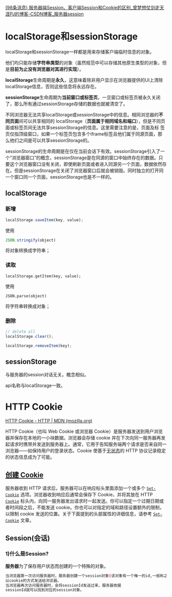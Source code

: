 [(98条消息) 服务器端Session、客户端Session和Cookie的区别_曾梦想仗剑走天涯PJ的博客-CSDN博客_服务器session](https://blog.csdn.net/java_faep/article/details/78082802)

# localStorage和sessionStorage

localStorage和sessionStorage一样都是用来存储客户端临时信息的对象。

他们均只能存储**字符串类型**的对象（虽然规范中可以存储其他原生类型的对象，但是**目前为止没有浏览器对其进行实现**）。

**localStorage**生命周期是**永久**，这意味着除非用户显示在浏览器提供的UI上清除localStorage信息，否则这些信息将永远存在。

**sessionStorage**生命周期为**当前窗口或标签页**，一旦窗口或标签页被永久关闭了，那么所有通过sessionStorage存储的数据也就被清空了。

不同浏览器无法共享localStorage或sessionStorage中的信息。相同浏览器的**不同页面**间可以共享相同的 localStorage（**页面属于相同域名和端口**），但是不同页面或标签页间无法共享sessionStorage的信息。这里需要注意的是，页面及标 签页仅指顶级窗口，如果一个标签页包含多个iframe标签且他们属于同源页面，那么他们之间是可以共享sessionStorage的。

sessionStorage的生命周期是在仅在当前会话下有效。sessionStorage引入了一个“浏览器窗口”的概念，sessionStorage是在同源的窗口中始终存在的数据。只要这个浏览器窗口没有关闭，即使刷新页面或者进入同源另一个页面，数据依然存在。但是sessionStorage在关闭了浏览器窗口后就会被销毁。同时独立的打开同一个窗口同一个页面，sessionStorage也是不一样的。

## localStorage

### 新增

```javascript
localStorage.saveItem(key, value);
```

使用

```javascript
JSON.stringify(object)
```

将对象转换成字符串；

### 读取

```
localStorage.getItem(key, value);
```

使用

```
JSON.parse(object)
```

将字符串转换成对象；

### 删除

```javascript
// delete all
localStorage.clear();

localStorage.removeItem(key);
```

## sessionStorage

与服务器的session对话无关。概念相似。

api名称与localStorage一致。



# HTTP Cookie

[HTTP Cookie - HTTP | MDN (mozilla.org)](https://developer.mozilla.org/zh-CN/docs/Web/HTTP/Cookies)

HTTP Cookie（也叫 Web Cookie 或浏览器 Cookie）是服务器发送到用户浏览器并保存在本地的一小块数据。浏览器会存储 cookie 并在下次向同一服务器再发起请求时携带并发送到服务器上。通常，它用于告知服务端两个请求是否来自同一浏览器——如保持用户的登录状态。Cookie 使基于[无状态](https://developer.mozilla.org/zh-CN/docs/Web/HTTP/Overview#http_是无状态，有会话的)的 HTTP 协议记录稳定的状态信息成为了可能。

## [创建 Cookie](https://developer.mozilla.org/zh-CN/docs/Web/HTTP/Cookies#创建_cookie)

服务器收到 HTTP 请求后，服务器可以在响应标头里面添加一个或多个 [`Set-Cookie`](https://developer.mozilla.org/zh-CN/docs/Web/HTTP/Headers/Set-Cookie) 选项。浏览器收到响应后通常会保存下 Cookie，并将其放在 HTTP [`Cookie`](https://developer.mozilla.org/zh-CN/docs/Web/HTTP/Headers/Cookie) 标头内，向同一服务器发出请求时一起发送。你可以指定一个过期日期或者时间段之后，不能发送 cookie。你也可以对指定的域和路径设置额外的限制，以限制 cookie 发送的位置。关于下面提到的头部属性的详细信息，请参考 [`Set-Cookie`](https://developer.mozilla.org/zh-CN/docs/Web/HTTP/Headers/Set-Cookie) 文章。

## Session(会话)

### 1)什么是Session?

**服务器**为了保存用户状态而创建的一个特殊的对象。

```bash
当浏览器第一次访问服务器时，服务器创建一个session对象(该对象有一个唯一的id,一般称之为sessionId),服务器会将sessionId
以cookie的方式发送给浏览器。
当浏览器再次访问服务器时，会将sessionId发送过来，服务器依据
sessionId就可以找到对应的session对象。
```